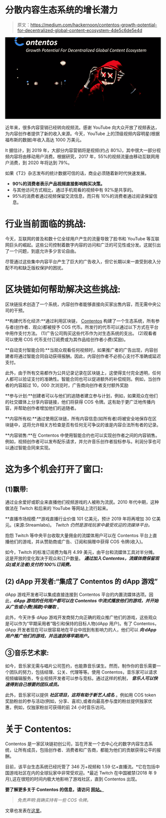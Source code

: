 # 分散内容生态系统的增长潜力

> 原文：<https://medium.com/hackernoon/contentos-growth-potential-for-decentralized-global-content-ecosystem-4de5c6de5e4d>

![](img/d140710af40e979fd3f179505f68052d.png)

近年来，很多内容营销已经转向视频流。感谢 YouTube 向大众开放了视频表达，为内容创作者提供了新的收入来源。今天，YouTube 上的顶级视频内容明星(根据福布斯的数据)年收入高达 1000 万美元。

It 据估计，到 2019 年，大部分内容营销将是视频(约占 80%)，其中很大一部分视频内容将由移动用户消费。根据研究，2017 年，55%的视频流量由移动互联网用户消费，到 2020 年将达到 79%。

如果《T2》杂志发布的统计数据可信的话，商业必须随着新时代快速发展。

*   **90%的消费者表示产品视频直接影响购买决策。**
*   与其他访问方式相比，通过手机观看的视频中有 92%是共享的。
*   95%的消费者通过视频保留交流信息，而只有 10%的消费者通过阅读保留信息。

# 行业当前面临的挑战:

今天，互联网的普及和数十亿全球用户产生的流量导致了脸书和 YouTube 等互联网巨头的崛起。这些公司控制着数字内容的访问和广泛的可见性或分发。这就引出了一个问题，到底允许多少言论自由。

尽管通过这些集中内容平台产生了巨大的广告收入，但它长期以来一直受到收入分配不均和缺乏版权保护的困扰。

# 区块链如何帮助解决这些挑战:

区块链技术创造了一个系统，内容创作者能够直接向买家出售内容，而无需中央公司的干预。

**构建代币化经济:**通过利用区块链， [Contentos](https://www.contentos.io/) 构建了一个生态系统，所有参与者(创作者、观众)都被授予 COS 代币。所发行的代币可以通过以下方式在平台中用作支付方法。
(1)广告公司购买这些代币作为对生态系统的支出。
(2)观看者可以使用 COS 代币支付订阅费或为其作品给创作者小费(奖励)。

**自动支付智能合同:**当观众观看任何视频时，如果推广者的广告出现，内容创建者将通过智能合同自动获得报酬。因此，内容创作者不必担心支付不准确或延迟支付。

此外，由于所有交易都作为公共记录记录在区块链上，这使得支付完全透明，任何人都可以验证支付的准确性。智能合同也可以促进额外的补偿规则。例如，当创作者的内容超过 10，000 次浏览时，广告商向创作者支付额外奖励

**参与计划:**创建者可以与他们的追随者建立参与计划，例如，如果观众在他们的社交媒体上分享内容链接，他们将获得 COS 令牌。这有助于更广泛地传播内容，并帮助创作者增加他们的追随者。

**内容所有权:**通过使用区块链，所有内容信息(如所有者)将被安全地保存在区块链中，这将允许相关方检查是否有任何无可争议的谁是内容合法所有者的记录。

**内容销售:**在 Contentos 中使用智能合约也可以实现创作者之间的内容销售。例如，视频创作者可以发布配乐请求，并允许音乐创作者投标参与。利润分享也可以通过智能合同来实现。

# 这为多个机会打开了窗口:

## **(1)飘带:**

通过业余爱好或职业来直播他们视频游戏的人被称为流民。2010 年代中期，这种做法在 Twitch 和后来的 YouTube 等网站上流行起来。

**直播市场规模:**游戏直播行业价值 101 亿美元，预计 2019 年将再增加 30 亿美元。(来源:Streamlabs)。 *Twitch 仍然是游戏玩家中最受欢迎的流媒体平台。*

抱怨 Twitch 等中央平台收取大量佣金的流媒体用户可以在 Contentos 平台上直播他们的游戏，并从赞助商或广告、订阅和捐赠中获得 COS 令牌(收入)。

如今，Twitch 的标准订阅费为每月 4.99 美元，由平台和流媒体工具对半分摊。这是开放的变化取决于观众和订户数量。 ***通过加入 Contentos，流媒体商保留观众(或关注者)支付的 100%订阅费。***

## (2) dApp 开发者:“集成了 Contentos 的 dApp 游戏”

dApp 游戏开发者可以集成直接连接到 Contentos 平台的内置流媒体选项。因此，***dApp 游戏的任何用户都可以在 Contentos 中流式播放他们的游戏，并开始从广告或小费(捐款)中赚取*** 。

此外，今天许多 dApp 游戏开发商努力向正确的观众推广他们的游戏，这些观众是可以作为“早期采用者”吸引和保持的目标人物(dApp 用户)。有了 Contentos，dApp 开发者现在可以很容易地在平台中找到有影响力的人，他们可以 ***向 dApp 用户推广他们的游戏，并迅速获得早期用户。***

## ③音乐艺术家:

如今，音乐家无需与唱片公司签约，也能靠音乐谋生。然而，制作你的音乐需要一个团队的努力，包括经理、公关、代理等等。使用 Contentos，音乐家可以请求视频编辑服务，专业视频开发者可以参与竞标。通过这样的机制， ***音乐人可以快速得到自己想要的团队成员。***

此外，音乐家可以提供 ***社区项目，这将有助于新艺人成名*** 。例如用 COS token 奖励粉丝的参与活动(例如，分享、喜欢),或者向最高参与度的粉丝提供独家优惠，例如，仅独家粉丝可获得的前 24 小时音乐访问。

# 关于 Contentos:

Contentos 是一家区块链初创公司，旨在开发一个去中心化的数字内容生态系统，让所有成员，包括创作者、消费者和广告商，都能为他们的贡献获得公平的报酬。

目前，该平台生态系统已经托管了 346 万+视频和 1.59 亿+直播流。*它在包括中国游戏社区在内的全球玩家中非常受欢迎。*最近 Twitch 在中国被禁(2018 年 9 月),这在很短的时间内极大地影响了游戏社区，直到 Contentos 出现。

**要了解更多关于 Contentos 的信息，请访问** [**网站。**](https://www.contentos.io/)

> *免责声明:我确实持有一些 COS 令牌。*

文章也发表在[这里](https://cryptopurview.com/contentos-growth-potential-for-decentralized-global-content-ecosystem/)。